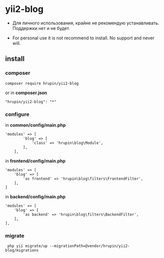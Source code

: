 # yii2-blog

- Для личного использования, крайне не рекомендую устанавливать. Поддержки нет и не будет.

- For personal use it is not recommend to install. No support and never will.

## install

### composer

```
composer require hrupin/yii2-blog
```
or in **composer.json**
```
"hrupin/yii2-blog": "*"
```

### configure

in **common/config/main.php**

```
'modules' => [
        'blog' => [
            'class' => 'hrupin\blog\Module',
        ],
    ],
```

in **frontend/config/main.php**

```
'modules' => [
    'blog' => [
        'as frontend' => 'hrupin\blog\filters\FrontendFilter',
    ],
]
```

in **backend/config/main.php**

```
'modules' => [
    'blog' => [
        'as backend' => 'hrupin\blog\filters\BackendFilter',
    ],
],
```

### migrate

```
 php yii migrate/up --migrationPath=@vendor/hrupin/yii2-blog/migrations
 ```
